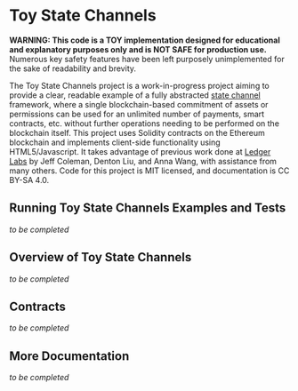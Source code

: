 # Toy State Channels

**WARNING: This code is a TOY implementation designed for educational and
explanatory purposes only and is NOT SAFE for production use.**  Numerous key
safety features have been left purposely unimplemented for the sake of
readability and brevity.

The Toy State Channels project is a work-in-progress project aiming to provide a
clear, readable example of a fully abstracted [state
channel](http://www.jeffcoleman.ca/state-channels/) framework, where a single
blockchain-based commitment of assets or permissions can be used for an
unlimited number of payments, smart contracts, etc. without further operations
needing to be performed on the blockchain itself. This project uses Solidity
contracts on the Ethereum blockchain and implements client-side functionality
using HTML5/Javascript.  It takes advantage of previous work done at [Ledger
Labs](http://ledgerlabs.com/) by Jeff Coleman, Denton Liu, and Anna Wang, with
assistance from many others.  Code for this project is MIT licensed, and
documentation is CC BY-SA 4.0.

## Running Toy State Channels Examples and Tests
*to be completed*

## Overview of Toy State Channels
*to be completed*

## Contracts
*to be completed*

## More Documentation
*to be completed*
